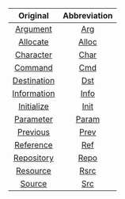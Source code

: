 |Original|Abbreviation|
|:---:|:---:|
|[Argument](https://www.abbreviations.com/abbreviation/argument)|[Arg](https://www.abbreviations.com/serp.php?st=ARG&p=2)|
|[Allocate](https://www.abbreviations.com/abbreviation/allocate)|[Alloc](https://www.abbreviations.com/ALLOC)|
|[Character](https://www.abbreviations.com/abbreviation/character)|[Char](https://www.abbreviations.com/CHAR)|
|[Command](https://www.abbreviations.com/abbreviation/Command)|[Cmd](https://www.abbreviations.com/CMD)|
|[Destination](https://www.abbreviations.com/abbreviation/destination)|[Dst](https://www.abbreviations.com/serp.php?st=DST&p=2)|
|[Information](https://www.abbreviations.com/abbreviation/information)|[Info](https://www.abbreviations.com/INFO)|
|[Initialize](https://www.abbreviations.com/abbreviation/initialize)|[Init](https://www.abbreviations.com/INIT)|
|[Parameter](https://www.abbreviations.com/abbreviation/parameter)|[Param](https://www.abbreviations.com/PARAM)|
|[Previous](https://www.abbreviations.com/abbreviation/previous)|[Prev](https://www.abbreviations.com/PREV)|
|[Reference](https://www.abbreviations.com/abbreviation/reference)|[Ref](https://www.abbreviations.com/REF)|
|[Repository](https://www.abbreviations.com/abbreviation/repository)|[Repo](https://www.abbreviations.com/REPO)|
|[Resource](https://www.abbreviations.com/abbreviation/resource)|[Rsrc](https://www.abbreviations.com/RSRC)|
|[Source](https://www.abbreviations.com/abbreviation/Source)|[Src](https://www.abbreviations.com/serp.php?st=SRC&p=5)|
